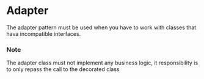 # Adapter

The adapter pattern must be used when you have to work with classes that hava incompatible interfaces.

### Note
The adapter class must not implement any business logic, it responsibility is to only repass the call to the decorated class